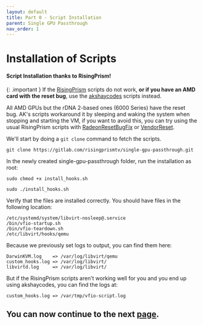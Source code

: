```yaml
---
layout: default
title: Part 0 - Script Installation
parent: Single GPU Passthrough
nav_order: 1
---
```


# Installation of Scripts
#### Script Installation thanks to RisingPrism!

{: .important }
If the <a href="">RisingPrism</a> scripts do not work, **or if you have an AMD card with the reset bug**, use the <a href="https://gitlab.com/akshaycodes/vfio-script">akshaycodes</a> scripts instead.

All AMD GPUs but the rDNA 2-based ones (6000 Series) have the reset bug. AK's scripts workaround it by sleeping and waking the system when stopping and starting the VM, if you want to avoid this, you can try using the usual RisingPrism scripts with [RadeonResetBugFix](https://github.com/inga-lovinde/RadeonResetBugFix) or [VendorReset](https://github.com/gnif/vendor-reset).

We'll start by doing a ``git clone`` command to fetch the scripts.

``git clone https://gitlab.com/risingprismtv/single-gpu-passthrough.git``

In the newly created single-gpu-passthrough folder, run the installation as root:

``sudo chmod +x install_hooks.sh``

``sudo ./install_hooks.sh``

Verify that the files are installed correctly. You should have files in the following location:

```
/etc/systemd/system/libvirt-nosleep@.service
/bin/vfio-startup.sh
/bin/vfio-teardown.sh
/etc/libvirt/hooks/qemu
```

Because we previously set logs to output, you can find them here:

```
DarwinKVM.log    => /var/log/libvirt/qemu
custom_hooks.log => /var/log/libvirt/
libvirtd.log     => /var/log/libvirt/
```

But if the RisingPrism scripts aren't working well for you and you end up using akshaycodes, you can find the logs at:

```
custom_hooks.log => /var/tmp/vfio-script.log
```

## You can now continue to the next <a href="02-HookModification.html">page</a>.
